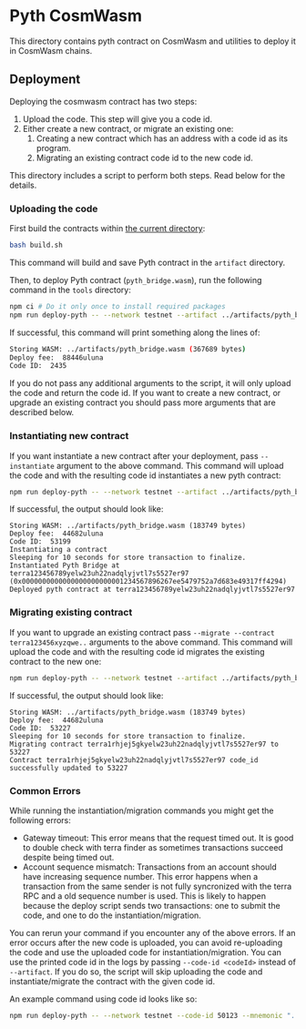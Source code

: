 # Pyth CosmWasm

This directory contains pyth contract on CosmWasm and utilities to deploy it in CosmWasm chains.

## Deployment

Deploying the cosmwasm contract has two steps:
1. Upload the code. This step will give you a code id.
2. Either create a new contract, or migrate an existing one:
    1. Creating a new contract which has an address with a code id as its program.
    2. Migrating an existing contract code id to the new code id.

This directory includes a script to perform both steps. Read below for the details.

### Uploading the code

First build the contracts within [the current directory](./):

``` sh
bash build.sh
```

This command will build and save Pyth contract in the `artifact` directory.

Then, to deploy Pyth contract (`pyth_bridge.wasm`), run the following command in the `tools` directory:

``` sh
npm ci # Do it only once to install required packages
npm run deploy-pyth -- --network testnet --artifact ../artifacts/pyth_bridge.wasm --mnemonic "..."
```

If successful, this command will print something along the lines of:

``` sh
Storing WASM: ../artifacts/pyth_bridge.wasm (367689 bytes)
Deploy fee:  88446uluna
Code ID:  2435
```

If you do not pass any additional arguments to the script, it will only upload the code and return the code id. If you want to create a 
new contract, or upgrade an existing contract you should pass more arguments that are described below.

### Instantiating new contract
If you want instantiate a new contract after your deployment, pass `--instantiate` argument to the above command.
This command will upload the code and with the resulting code id instantiates a new pyth contract:

``` sh
npm run deploy-pyth -- --network testnet --artifact ../artifacts/pyth_bridge.wasm --mnemonic "..." --instantiate
```

If successful, the output should look like:
```
Storing WASM: ../artifacts/pyth_bridge.wasm (183749 bytes)
Deploy fee:  44682uluna
Code ID:  53199
Instantiating a contract
Sleeping for 10 seconds for store transaction to finalize.
Instantiated Pyth Bridge at terra123456789yelw23uh22nadqlyjvtl7s5527er97 (0x0000000000000000000000001234567896267ee5479752a7d683e49317ff4294)
Deployed pyth contract at terra123456789yelw23uh22nadqlyjvtl7s5527er97
```

### Migrating existing contract
If you want to upgrade an existing contract pass `--migrate --contract terra123456xyzqwe..` arguments to the above command.
This command will upload the code and with the resulting code id migrates the existing contract to the new one:

``` sh
npm run deploy-pyth -- --network testnet --artifact ../artifacts/pyth_bridge.wasm --mnemonic "..." --migrate --contract "terra123..."
```

If successful, the output should look like:
```
Storing WASM: ../artifacts/pyth_bridge.wasm (183749 bytes)
Deploy fee:  44682uluna
Code ID:  53227
Sleeping for 10 seconds for store transaction to finalize.
Migrating contract terra1rhjej5gkyelw23uh22nadqlyjvtl7s5527er97 to 53227
Contract terra1rhjej5gkyelw23uh22nadqlyjvtl7s5527er97 code_id successfully updated to 53227
```

### Common Errors

While running the instantiation/migration commands you might get the following errors:
- Gateway timeout: This error means that the request timed out. It is good to double check with terra finder as sometimes transactions succeed despite being timed out.
- Account sequence mismatch: Transactions from an account should have increasing sequence number. This error happens when a transaction from the same sender is not fully syncronized with the terra RPC and a old sequence number is used. This is likely to happen because the deploy script sends two transactions: one to submit the code, and one to do the instantiation/migration.

You can rerun your command if you encounter any of the above errors. If an error occurs after the new code is uploaded, you can avoid re-uploading the code and use the uploaded code for instantiation/migration. You can use the printed code id in the logs 
by passing `--code-id <codeId>` instead of `--artifact`. If you do so, the script will skip uploading the code and instantiate/migrate the contract with the given code id.

An example command using code id looks like so:

``` sh
npm run deploy-pyth -- --network testnet --code-id 50123 --mnemonic "..." --migrate --contract "terra123..."
```
